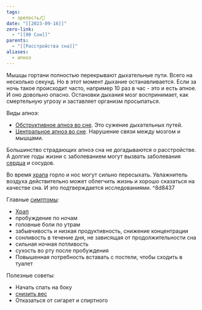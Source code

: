 ```yaml
---
tags:
  - зрелость/🌱
date: "[[2023-09-16]]"
zero-link:
  - "[[00 Сон]]"
parents:
  - "[[Расстройства сна]]"
aliases:
  - апноэ
---
```

Мышцы гортани полностью перекрывают дыхательные пути. Всего на несколько секунд. Но в этот момент дыхание останавливается. Если за ночь такое происходит часто, например 10 раз в час - это и есть апное. И оно довольно опасно. Остановки дыхания мозг воспринимает, как смертельную угрозу и заставляет организм просыпаться.

Виды апноэ:
- [Обструктивное апноэ во сне](Обструктивное%20апноэ%20во%20сне.md). Это сужение дыхательных путей.
- [Центральное апноэ во сне](Центральное%20апноэ%20во%20сне.md). Нарушение связи между мозгом и мышцами.

Большинство страдающих апноэ сна не догадываются о расстройстве. А долгие годы жизни с заболеванием могут вызвать заболевания [сердца](Сердце.md) и сосудов.

Во время [храпа](Храп.md) горло и нос могут сильно пересыхать. Увлажнитель воздуха действительно может облегчить жизнь и хорошо сказаться на качестве сна. И это подтверждается исследованиями. ^8d8437

Главные [симптомы](https://www.healthline.com/health/sleep/obstructive-sleep-apnea#symptoms:~:text=drowsiness-,repetitive%20awakenings%20throughout%20the%20night,-Other%20symptoms%20include):
- [Храп](Храп.md)
- пробуждение по ночам
- головные боли по утрам
- забывчивость и низкая продуктивность, снижение концентрации
- сонливость в течение дня, не зависящая от продолжительности сна
- сильная ночная потливость
- сухость во рту после пробуждения
- Повышенная потребность вставать с постели, чтобы сходить в туалет

Полезные советы:
- Начать спать на боку
- [снизить вес](Похудение.md)
- Отказаться от сигарет и спиртного